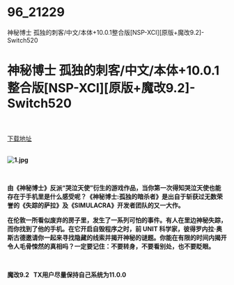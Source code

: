 # 96_21229
神秘博士 孤独的刺客/中文/本体+10.0.1整合版[NSP-XCI][原版+魔改9.2]-Switch520
# 神秘博士 孤独的刺客/中文/本体+10.0.1整合版[NSP-XCI][原版+魔改9.2]-Switch520
 <br/></br>
[下载地址](https://www.switch520.cc/article/21229 "下载地址")
<br/></br>

<p><strong><img title="1.jpg" src="https://www.switch520.cc/muke_img/2021_08_14_3ba51e35ebad8.jpg" alt="1.jpg">&nbsp;</strong></p>
<p>&nbsp;</p>
<p><strong>由《神秘博士》反派“哭泣天使”衍生的游戏作品，当你第一次得知哭泣天使也能存在于手机里是什么感受呢？《神秘博士:孤独的暗杀者》是出自于斩获过无数荣誉的《失踪的萨拉》及《SIMULACRA》开发者团队的又一大作。</strong></p>
<p><strong>在伦敦一所看似废弃的房子里，发生了一系列可怕的事件。有人在里边神秘失踪，而你找到了他的手机。在它开启自毁程序之时，前 UNIT 科学家，彼得罗内拉·奥斯古德邀请你一起来寻找隐藏的线索并揭开神秘的谜题。你能在有限的时间内揭开令人毛骨悚然的真相吗？一定要记住：不要转身，不要看别处，也不要眨眼。</strong></p>
<p>&nbsp;</p>
<p><strong>魔改9.2 &nbsp;&nbsp;TX用户尽量保持自己系统为11.0.0</strong></p>

